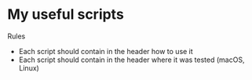 # My useful scripts

Rules

- Each script should contain in the header how to use it
- Each script should contain in the header where it was tested (macOS, Linux)

